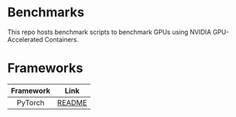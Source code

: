 # Benchmarks

This repo hosts benchmark scripts to benchmark GPUs using NVIDIA GPU-Accelerated Containers. 


# Frameworks


|    **Framework**   |    **Link**    |
|:------------------:|:--------------:|
|      PyTorch       |     [README](https://github.com/lambdal/deeplearning-benchmark/blob/master/pytorch/README.md)     |
